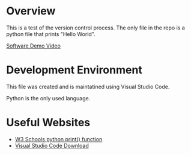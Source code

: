 # Overview
This is a test of the version control process. The only file in the repo is a python file that prints "Hello World".

[Software Demo Video](https://youtu.be/PFHh10KxSrQ)

# Development Environment
This file was created and is maintatined using Visual Studio Code. 

Python is the only used language. 
# Useful Websites

* [W3 Schools python print() function](https://www.w3schools.com/python/ref_func_print.asp)
* [Visual Studio Code Download](https://code.visualstudio.com/Download)
